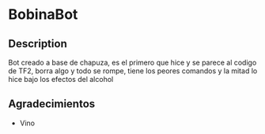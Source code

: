 # BobinaBot
## Description
Bot creado a base de chapuza, es el primero que hice y se parece al codigo de TF2, borra algo y todo se rompe, tiene los peores comandos y la mitad lo hice bajo los efectos del alcohol

## Agradecimientos
* Vino
